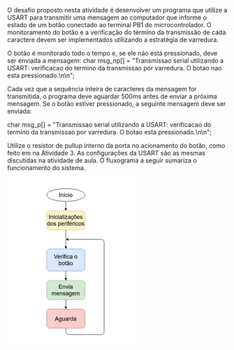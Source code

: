 O desafio proposto nesta atividade é desenvolver um programa que utilize a USART para transmitir uma mensagem ao computador que informe o estado de um botão conectado ao terminal PB1 do microcontrolador. O monitoramento do botão e a verificação do término da transmissão de cada caractere devem ser implementados utilizando a estratégia de varredura.

O botão é monitorado todo o tempo e, se ele não está pressionado, deve ser enviada a mensagem:
char msg_np[] = "Transmissao serial utilizando a USART: verificacao do termino da transmissao por varredura. O botao nao esta pressionado.\n\n";

Cada vez que a sequência inteira de caracteres da mensagem for transmitida, o programa deve aguardar 500ms antes de enviar a próxima mensagem. Se o botão estiver pressionado, a seguinte mensagem deve ser enviada:

char msg_p[] = "Transmissao serial utilizando a USART: verificacao do termino da transmissao por varredura. O botao esta pressionado.\n\n";

Utilize o resistor de pullup interno da porta no acionamento do botão, como feito em na Atividade 3. As configurações da USART são as mesmas discutidas na atividade de aula. O fluxograma a seguir sumariza o funcionamento do sistema.

![alt text](https://github.com/AlefeTiago/serial-transmission/blob/main/Fluxograma.PNG)
